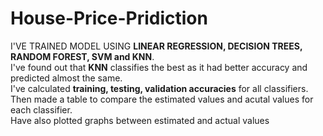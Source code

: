 # House-Price-Pridiction
I'VE TRAINED MODEL USING **LINEAR REGRESSION, DECISION TREES, RANDOM FOREST, SVM and KNN**.<br>
I've found out that **KNN** classifies the best as it had better accuracy and predicted almost the same.<br>
I've calculated **training, testing, validation accuracies** for all classifiers.<br>
Then made a table to compare the estimated values and acutal values for each classifier.<br>
Have also plotted graphs between estimated and actual values <br>
